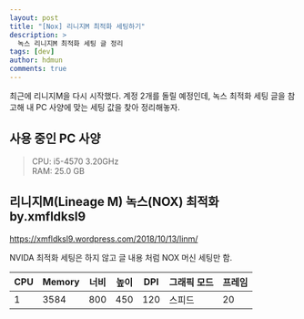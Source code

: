```yaml
---
layout: post
title: "[Nox] 리니지M 최적화 세팅하기"
description: >
  녹스 리니지M 최적화 세팅 글 정리
tags: [dev]
author: hdmun
comments: true
---
```


최근에 리니지M을 다시 시작했다. 계정 2개를 돌릴 예정인데, 녹스 최적화 세팅 글을 참고해 내 PC 사양에 맞는 세팅 값을 찾아 정리해놓자.

## 사용 중인 PC 사양

> CPU: i5-4570 3.20GHz  
 RAM: 25.0 GB  


## 리니지M(Lineage M) 녹스(NOX) 최적화 by.xmfldksl9

https://xmfldksl9.wordpress.com/2018/10/13/linm/

NVIDA 최적화 세팅은 하지 않고 글 내용 처럼 NOX 머신 세팅만 함.

CPU | Memory | 너비 | 높이 | DPI | 그래픽 모드 | 프레임
--- | --- | --- | --- | --- | --- | ---
1 | 3584 | 800 | 450 | 120 | 스피드 | 20


